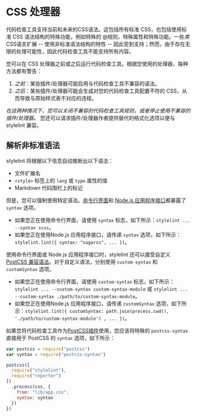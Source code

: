 # CSS 处理器

代码检查工具支持当前和未来的CSS语法。这包括所有标准 CSS，也包括使用标准 CSS 语法结构的特殊功能，例如特殊的 @规则，特殊属性和特殊功能。一些*类*CSS语言扩展 -- 使用非标准语法结构的特性 -- 因此受到支持；然而，由于存在无限的处理可能性，因此代码检查工具不能支持所有内容。

您可以在 CSS 处理器之前或之后运行代码检查工具。根据您使用的处理器，每种方法都有警告：

1.  *之前*：某些插件/处理器可能启用与代码检查工具不兼容的语法。
2.  *之后*：某些插件/处理器可能会生成对您的代码检查工具配置不符的 CSS，从而导致与原始样式表不对应的违规。

*在这两种情况下，您可以关闭不兼容的代码检查工具规则，或者停止使用不兼容的插件/处理器。* 您还可以请求插件/处理器作者提供替代的格式化选项以便与 stylelint 兼容。

## 解析非标准语法

stylelint 将根据以下信息自动推断出以下语法：

-   文件扩展名
-   `<style>` 标签上的 `lang` 或 `type` 属性的值
-   Markdown 代码围栏上的标记

但是，您可以强制使用特定语法。[命令行界面](cli.md)和 [Node.js 应用程序接口](node-api.md)都暴露了 `syntax` 选项。

-   如果您正在使用命令行界面，请使用 `syntax` 标志，如下所示：`stylelint ... --syntax scss`。
-   如果您正在使用Node.js 应用程序接口，请传递 `syntax` 选项，如下所示：`stylelint.lint({ syntax: "sugarss", ... })`。

使用命令行界面或 Node.js 应用程序接口时，stylelint 还可以接受自定义 [PostCSS 兼容语法](https://github.com/postcss/postcss#syntaxes)。对于自定义语法，分别使用 `custom-syntax` 和 `customSyntax` 选项。

-   如果您正在使用命令行界面，请使用 `custom-syntax` 标志，如下所示：`stylelint ... --custom-syntax custom-syntax-module` 或 `stylelint ... --custom-syntax ./path/to/custom-syntax-module`。
-   如果您正在使用Node.js 应用程序接口，请传递 `customSyntax` 选项，如下所示：`stylelint.lint({ customSyntax: path.join(process.cwd(), './path/to/custom-syntax-module') , ... })`。

如果您将代码检查工具作为[PostCSS插件](postcss-plugin.md)使用，您应该将特殊的 `postcss-syntax` 直接用于 PostCSS 的 `syntax` 选项，如下所示：

```js
var postcss = require("postcss")
var syntax = require("postcss-syntax")

postcss([
  require("stylelint"),
  require("reporter")
])
  .process(css, {
    from: "lib/app.css",
    syntax: syntax
  })
})
```
